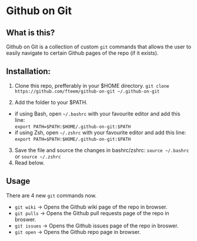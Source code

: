 Github on Git
=============

What is this?
-------------

Github on Git is a collection of custom ```git``` commands that allows the user to easily navigate to
certain Github pages of the repo (if it exists).

## Installation:

1. Clone this repo, prefferably in your $HOME directory.
``` git clone https://github.com/fteem/github-on-git ~/.github-on-git ```

2. Add the folder to your $PATH.
  * if using Bash, open ```~/.bashrc``` with your favourite editor and add this line: <br/> ``` export PATH=$PATH:$HOME/.github-on-git:$PATH ```
  * if using Zsh, open ```~/.zshrc``` with your favourite editor and add this line: <br/>  ``` export PATH=$PATH:$HOME/.github-on-git:$PATH ```

3. Save the file and source the changes in bashrc/zshrc: ```source ~/.bashrc``` or ```source ~/.zshrc```
4. Read below.

Usage
-----

There are 4 new ```git``` commands now.

* ```git wiki```    -> Opens the Github wiki page of the repo in browser.
* ```git pulls```   -> Opens the Github pull requests page of the repo in broswer.
* ```git issues```  -> Opens the Github issues page of the repo in broswer.
* ```git open```    -> Opens the Github repo page in browser.

